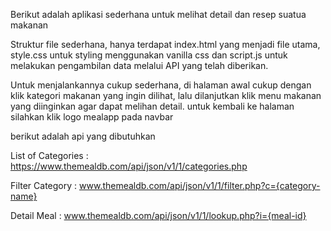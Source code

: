 Berikut adalah aplikasi sederhana untuk melihat detail dan resep suatua makanan

Struktur file sederhana, hanya terdapat index.html yang menjadi file utama,
style.css untuk styling menggunakan vanilla css
dan script.js untuk melakukan pengambilan data melalui API yang telah diberikan.

Untuk menjalankannya cukup sederhana, di halaman awal cukup dengan klik
kategori makanan yang ingin dilihat, lalu dilanjutkan klik menu makanan yang
diinginkan agar dapat melihan detail. untuk kembali ke halaman silahkan klik
logo mealapp pada navbar

berikut adalah api yang dibutuhkan

List of Categories : https://www.themealdb.com/api/json/v1/1/categories.php

Filter Category : www.themealdb.com/api/json/v1/1/filter.php?c={category-name}

Detail Meal : www.themealdb.com/api/json/v1/1/lookup.php?i={meal-id}
